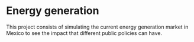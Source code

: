 # Energy generation
This project consists of simulating the current energy generation market in Mexico to see the impact that different public policies can have.
